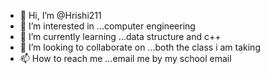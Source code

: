 - 👋 Hi, I’m @Hrishi211
- 👀 I’m interested in ...computer engineering
- 🌱 I’m currently learning ...data structure and c++
- 💞️ I’m looking to collaborate on ...both the class i am taking
- 📫 How to reach me ...email me by my school email

<!---
Hrishi211/Hrishi211 is a ✨ special ✨ repository because its `README.md` (this file) appears on your GitHub profile.
You can click the Preview link to take a look at your changes.
--->

